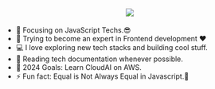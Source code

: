 <h1 align="center">
  <a href="https://git.io/typing-svg">
    <img src="https://readme-typing-svg.herokuapp.com/?lines=Hello,+There!+👋;This+is+Pavlo+Dovbysh....;Nice+to+meet+you!&center=true&size=30">
  </a>
</h1>

- 🔭 Focusing on JavaScript Techs.😎
- 🌱 Trying to become an expert in Frontend development ❤
- 💻 I love exploring new tech stacks and building cool stuff.
- 📰 Reading tech documentation whenever possible.
- 🥅 2024 Goals: Learn CloudAI on AWS.
- ⚡ Fun fact: Equal is Not Always Equal in Javascript.🤣
